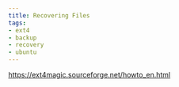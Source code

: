 ```yaml
---
title: Recovering Files
tags:
- ext4
- backup
- recovery
- ubuntu
---
```


https://ext4magic.sourceforge.net/howto_en.html